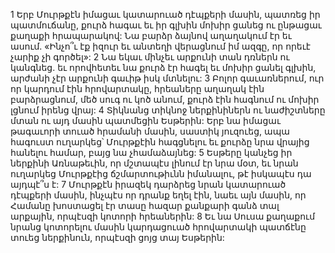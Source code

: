 1 Երբ Մուրթքէն իմացաւ կատարուած դէպքերի մասին, պատռեց իր պատմուճանը, քուրձ հագաւ եւ իր գլխին մոխիր ցանեց ու ընթացաւ քաղաքի հրապարակով: Նա բարձր ձայնով աղաղակում էր եւ ասում. «Ինչո՞ւ էք իզուր եւ անտեղի վերացնում իմ ազգը, որ որեւէ չարիք չի գործել»: 2 Նա եկաւ մինչեւ արքունի տան դռներն ու կանգնեց. եւ որովհետեւ նա քուրձ էր հագել եւ մոխիր ցանել գլխին, արժանի չէր արքունի գաւիթ իսկ մտնելու: 3 Բոլոր գաւառներում, ուր որ կարդում էին հրովարտակը, հրեաները աղաղակ էին բարձրացնում, մեծ սուգ ու կոծ անում, քուրձ էին հագնում ու մոխիր լցնում իրենց վրայ: 4 Տիկնանց տիկնոջ ներքինիներն ու նաժիշտները մտան ու այդ մասին պատմեցին Եսթերին: Երբ նա իմացաւ թագաւորի տուած հրամանի մասին, սաստիկ յուզուեց, ապա հագուստ ուղարկեց՝ Մուրթքէին հագցնելու եւ քուրձը նրա վրայից հանելու համար, բայց նա չհամաձայնեց: 5 Եսթերը կանչեց իր ներքինի Առնաթեւին, որ մշտապէս լինում էր նրա մօտ, եւ նրան ուղարկեց Մուրթքէից ճշմարտութիւնն իմանալու, թէ իսկապէս դա այդպէ՞ս է: 7 Մուրթքէն իրազեկ դարձրեց նրան կատարուած դէպքերի մասին, ինչպէս որ դրանք եղել էին, նաեւ այն մասին, որ Համանը խոստացել էր տասը հազար քանքարի գանձ տալ արքային, որպէսզի կոտորի հրեաներին: 8 Եւ նա Սուսա քաղաքում նրանց կոտորելու մասին կարդացուած հրովարտակի պատճէնը տուեց ներքինուն, որպէսզի ցոյց տայ Եսթերին:
